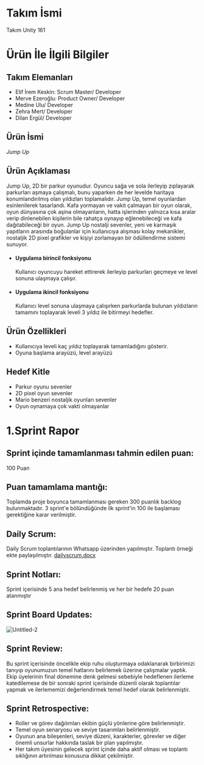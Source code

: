 # Takım İsmi
Takım Unity 161
# Ürün İle İlgili Bilgiler
## Takım Elemanları
- Elif İrem Keskin: Scrum Master/ Developer
- Merve Ezeroğlu: Product Owner/ Developer
- Medine Ulu/ Developer
- Zehra Mert/ Developer
- Dilan Ergül/ Developer
## Ürün İsmi
*Jump Up*
## Ürün Açıklaması
Jump Up, 2D bir parkur oyunudur. Oyuncu sağa ve sola ilerleyip zıplayarak parkurları aşmaya çalışmalı, bunu yaparken de her levelde haritaya konumlandırılmış olan yıldızları toplamalıdır. Jump Up, temel oyunlardan esinlenilerek tasarlandı. Kafa yormayan ve vakit çalmayan bir oyun olarak, oyun dünyasına çok aşina olmayanların, hatta işlerinden yalnızca kısa aralar verip dinlenebilen kişilerin bile rahatça oynayıp eğlenebileceği ve kafa dağıtabileceği bir oyun. Jump Up nostalji sevenler, yeni ve karmaşık yapıtların arasında boğulanlar için kullanıcıya alışması kolay mekanikler, nostaljik 2D pixel grafikler ve kişiyi zorlamayan bir ödüllendirme sistemi sunuyor.
- #### Uygulama birincil fonksiyonu
  Kullanıcı oyuncuyu hareket ettirerek ilerleyip parkurları geçmeye ve level sonuna ulaşmaya çalışır.
- #### Uygulama ikincil fonksiyonu
  Kullanıcı level sonuna ulaşmaya çalışırken parkurlarda bulunan yıldızların tamamını toplayarak leveli 3 yıldız ile bitirmeyi hedefler.
## Ürün Özellikleri
- Kullanıcıya leveli kaç yıldız toplayarak tamamladığını gösterir.
- Oyuna başlama arayüzü, level arayüzü
## Hedef Kitle
- Parkur oyunu sevenler
- 2D pixel oyun sevenler
- Mario benzeri nostaljik oyunları sevenler
- Oyun oynamaya çok vakti olmayanlar
  
# 1.Sprint Rapor
## Sprint içinde tamamlanması tahmin edilen puan: 
100 Puan
## Puan tamamlama mantığı: 
Toplamda proje boyunca tamamlanması gereken 300 puanlık backlog bulunmaktadır. 3 sprint'e bölündüğünde ilk sprint'in 100 ile başlaması gerektiğine karar verilmiştir.
## Daily Scrum: 
Daily Scrum toplantılarının Whatsapp üzerinden yapılmıştır. Toplantı örneği ekte paylaşılmıştır.
[dailyscrum.docx](https://github.com/medneulu/U_161/files/11782419/dailyscrum.docx)

## Sprint Notları: 
Sprint içerisinde 5 ana hedef belirlenmiş ve her bir hedefe 20 puan atanmıştır
## Sprint Board Updates:
![Untitled-2](https://github.com/medneulu/U_161/assets/135542044/1502aabc-8078-459c-9760-b0c788ccc877)

## Sprint Review: 
Bu sprint içerisinde öncelikle ekip ruhu oluşturmaya odaklanarak birbirimizi tanıyıp oyunumuzun temel hatlarını belirlemek üzerine çalışmalar yaptık. Ekip üyelerinin final dönemine denk gelmesi sebebiyle hedeflenen ilerleme katedilemese de bir sonraki sprint içerisinde düzenli olarak toplantılar yapmak ve ilerlememizi değerlendirmek temel hedef olarak belirlenmiştir.
## Sprint Retrospective:
- Roller ve görev dağılımları ekibin güçlü yönlerine göre belirlenmiştir.
- Temel oyun senaryosu ve seviye tasarımları belirlenmiştir.
- Oyunun ana bileşenleri, seviye düzeni, karakterler, görevler ve diğer önemli unsurlar hakkında taslak bir plan yapılmıştır.
- Her takım üyesinin gelecek sprint içinde daha aktif olması ve toplantı sıklığının artırılması konusuna dikkat çekilmiştir.







